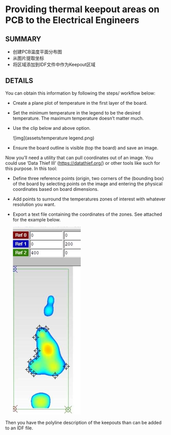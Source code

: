 # Providing thermal keepout areas on PCB to the Electrical Engineers

## SUMMARY

- 创建PCB温度平面分布图
- 从图片提取坐标
- 将区域添加到IDF文件中作为Keepout区域

## DETAILS

You can obtain this information by following the steps/ workflow below: 

- Create a plane plot of temperature in the first layer of the board.

- Set the minimum temperature in the legend to be the desired temperature.  The maximum temperature doesn’t matter much.

- Use the clip below and above option.

  ![img](assets/temperature legend.png)

- Ensure the board outline is visible (top the board) and save an image.

Now you’ll need a utility that can pull coordinates out of an image. You could use ‘Data Thief III’ (<https://datathief.org/>) or other tools like such for this purpose. In this tool:

- Define three reference points (origin, two corners of the (bounding box) of the board by selecting points on the image and entering the physical coordinates based on board dimensions.

- Add points to surround the temperatures zones of interest with whatever resolution you want.

- Export a text file containing the coordinates of the zones.  See attached for the example below.

  ![img](assets/Datathief.jpg)

Then you have the polyline description of the keepouts than can be added to an IDF file.